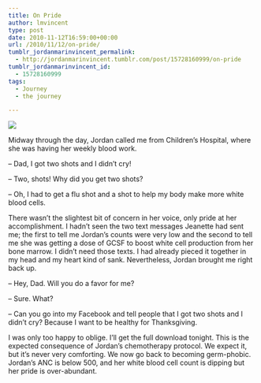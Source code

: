 ```yaml
---
title: On Pride
author: lmvincent
type: post
date: 2010-11-12T16:59:00+00:00
url: /2010/11/12/on-pride/
tumblr_jordanmarinvincent_permalink:
  - http://jordanmarinvincent.tumblr.com/post/15728160999/on-pride
tumblr_jordanmarinvincent_id:
  - 15728160999
tags:
  - Journey
  - the journey

---
```

![][1]

Midway through the day, Jordan called me from Children&rsquo;s Hospital, where she was having her weekly blood work.

&ndash; Dad, I got two shots and I didn&rsquo;t cry!

&ndash; Two, shots! Why did you get two shots?

&ndash; Oh, I had to get a flu shot and a shot to help my body make more white blood cells.

There wasn&rsquo;t the slightest bit of concern in her voice, only pride at her accomplishment. I hadn&rsquo;t seen the two text messages Jeanette had sent me; the first to tell me Jordan&rsquo;s counts were very low and the second to tell me she was getting a dose of GCSF to boost white cell production from her bone marrow. I didn&rsquo;t need those texts. I had already pieced it together in my head and my heart kind of sank. Nevertheless, Jordan brought me right back up.

&ndash; Hey, Dad. Will you do a favor for me?

&ndash; Sure. What?

&ndash; Can you go into my Facebook and tell people that I got two shots and I didn&rsquo;t cry? Because I want to be healthy for Thanksgiving.

I was only too happy to oblige. I&rsquo;ll get the full download tonight. This is the expected consequence of Jordan&rsquo;s chemotherapy protocol. We expect it, but it&rsquo;s never very comforting. We now go back to becoming germ-phobic. Jordan&rsquo;s ANC is below 500, and her white blood cell count is dipping but her pride is over-abundant.

 [1]: http://media.tumblr.com/tumblr_lyvy0azzal1r5aaue.jpg